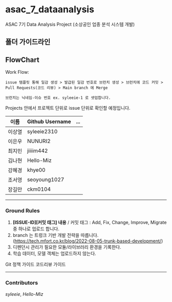 # asac_7_dataanalysis
ASAC 7기 Data Analysis Project (소상공인 업종 분석 시스템 개발)

## 폴더 가이드라인

## FlowChart

Work Flow:

```
issue 템플릿 통해 일감 생성 > 발급된 일감 번호로 브런치 생성 > 브런치에 코드 커밋 > Pull Requests(코드 리뷰) > Main branch 에 Merge

브런치는 닉네임-이슈 번호 ex. syleeie-1 로 셋업합니다.
```

Projects 안에서 프로젝트 단위로 issue 단위로 확인할 예정입니다.


| 이름   | Github Username | ... |
|--------|-----|-----|
| 이상열 |syleeie2310||
| 이은우|NUNURI2||
| 최지민|jiiiim442||
| 김나현|Hello-Miz||
| 강혜경|khye00||
| 조서영|seoyoung1027||
| 장길만|ckm0104||

- - -

### Ground Rules

1. **[ISSUE-ID][커밋 태그] 내용** / 커밋 태그 : Add, Fix, Change, Improve, Migrate 중 하나로 업로드 합니다. 
2. branch 는 트렁크 기반 개발 전략을 따릅니다. (https://tech.mfort.co.kr/blog/2022-08-05-trunk-based-development/)
3. 디펜던시 관리가 필요한 모듈/라이브러리 환경을 기록한다.
4. 학습 데이터, 모델 객체는 업로드하지 않는다.

Git 정책 가이드
코드리뷰 가이드

- - -
### Contributors
*syleeie*, *Hello-Miz*
